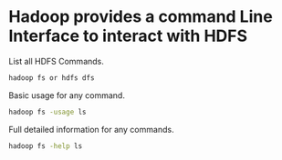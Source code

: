 # Hadoop provides a command Line Interface to interact with HDFS

List all HDFS Commands.

```bash
hadoop fs or hdfs dfs
```

Basic usage for any command.

```bash
hadoop fs -usage ls
```

Full detailed information for any commands.

```bash
hadoop fs -help ls
```

